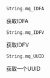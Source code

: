 ```swift
String.mq_IDFA
```

获取IDFA

```swift
String.mq_IDFV
```

获取IDFV

```swift
String.mq_UUID
```

获取一个UUID
